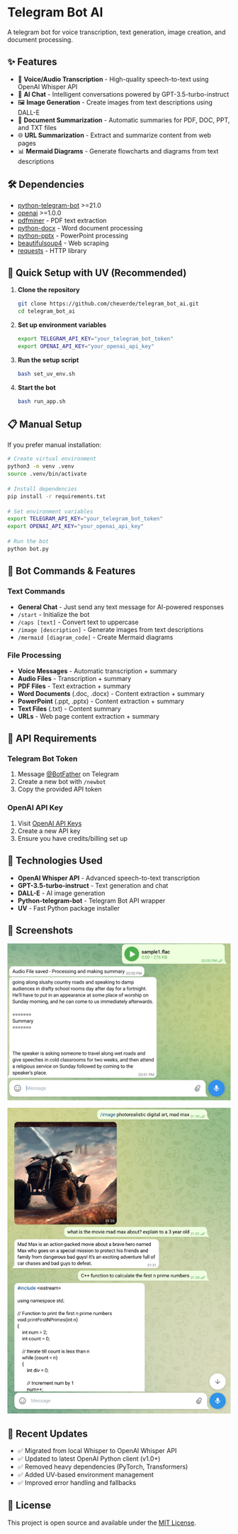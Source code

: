 # Telegram Bot AI

A telegram bot for voice transcription, text generation, image creation, and document processing.

## ✨ Features

- 🎤 **Voice/Audio Transcription** - High-quality speech-to-text using OpenAI Whisper API
- 💬 **AI Chat** - Intelligent conversations powered by GPT-3.5-turbo-instruct
- 🖼️ **Image Generation** - Create images from text descriptions using DALL-E
- 📄 **Document Summarization** - Automatic summaries for PDF, DOC, PPT, and TXT files
- 🌐 **URL Summarization** - Extract and summarize content from web pages
- 📊 **Mermaid Diagrams** - Generate flowcharts and diagrams from text descriptions

## 🛠️ Dependencies

- [python-telegram-bot](https://github.com/python-telegram-bot/python-telegram-bot) >=21.0
- [openai](https://github.com/openai/openai-python) >=1.0.0
- [pdfminer](https://pypi.org/project/pdfminer/) - PDF text extraction
- [python-docx](https://pypi.org/project/python-docx/) - Word document processing
- [python-pptx](https://pypi.org/project/python-pptx/) - PowerPoint processing
- [beautifulsoup4](https://pypi.org/project/beautifulsoup4/) - Web scraping
- [requests](https://pypi.org/project/requests/) - HTTP library

## 🚀 Quick Setup with UV (Recommended)

1. **Clone the repository**
   ```bash
   git clone https://github.com/cheuerde/telegram_bot_ai.git
   cd telegram_bot_ai
   ```

2. **Set up environment variables**
   ```bash
   export TELEGRAM_API_KEY="your_telegram_bot_token"
   export OPENAI_API_KEY="your_openai_api_key"
   ```

3. **Run the setup script**
   ```bash
   bash set_uv_env.sh
   ```

4. **Start the bot**
   ```bash
   bash run_app.sh
   ```

## 📋 Manual Setup

If you prefer manual installation:

```bash
# Create virtual environment
python3 -m venv .venv
source .venv/bin/activate

# Install dependencies
pip install -r requirements.txt

# Set environment variables
export TELEGRAM_API_KEY="your_telegram_bot_token"
export OPENAI_API_KEY="your_openai_api_key"

# Run the bot
python bot.py
```

## 🎯 Bot Commands & Features

### Text Commands
- **General Chat** - Just send any text message for AI-powered responses
- `/start` - Initialize the bot
- `/caps [text]` - Convert text to uppercase
- `/image [description]` - Generate images from text descriptions
- `/mermaid [diagram_code]` - Create Mermaid diagrams

### File Processing
- **Voice Messages** - Automatic transcription + summary
- **Audio Files** - Transcription + summary  
- **PDF Files** - Text extraction + summary
- **Word Documents** (.doc, .docx) - Content extraction + summary
- **PowerPoint** (.ppt, .pptx) - Content extraction + summary
- **Text Files** (.txt) - Content summary
- **URLs** - Web page content extraction + summary

## 🔧 API Requirements

### Telegram Bot Token
1. Message [@BotFather](https://t.me/botfather) on Telegram
2. Create a new bot with `/newbot`
3. Copy the provided API token

### OpenAI API Key
1. Visit [OpenAI API Keys](https://platform.openai.com/api-keys)
2. Create a new API key
3. Ensure you have credits/billing set up

## 🎨 Technologies Used

- **OpenAI Whisper API** - Advanced speech-to-text transcription
- **GPT-3.5-turbo-instruct** - Text generation and chat
- **DALL-E** - AI image generation
- **Python-telegram-bot** - Telegram Bot API wrapper
- **UV** - Fast Python package installer

## 📸 Screenshots

![Audio Processing Example](./data/audio_example.png)

![Chat Example](./data/chat_example.png)

## 🔄 Recent Updates

- ✅ Migrated from local Whisper to OpenAI Whisper API
- ✅ Updated to latest OpenAI Python client (v1.0+)
- ✅ Removed heavy dependencies (PyTorch, Transformers)
- ✅ Added UV-based environment management
- ✅ Improved error handling and fallbacks

## 📝 License

This project is open source and available under the [MIT License](LICENSE).
